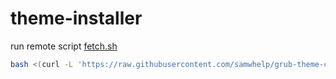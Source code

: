 

# theme-installer

run remote script [fetch.sh](https://github.com/samwhelp/grub-theme-cross-remix/blob/main/helper/theme-installer/fetch.sh)

``` sh
bash <(curl -L 'https://raw.githubusercontent.com/samwhelp/grub-theme-cross-remix/main/helper/theme-installer/fetch.sh')
```
